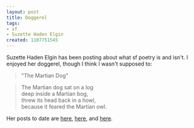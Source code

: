```yaml
---
layout: post
title: Doggerel
tags:
- sf
- Suzette Haden Elgin
created: 1107751545
---
```

Suzette Haden Elgin has been posting about what sf poetry is and isn't.  I enjoyed her doggerel, though I think I wasn't supposed to:

>"The Martian Dog"

>The Martian dog sat on a log  
>deep inside a Martian bog,  
>threw its head back in a howl,  
>because it feared the Martian owl. 

Her posts to date are [here](http://www.livejournal.com/users/ozarque/75387.html), [here](http://www.livejournal.com/users/ozarque/75621.html), and [here](http://www.livejournal.com/users/ozarque/76003.html).
